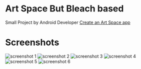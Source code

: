 # Art Space But Bleach based

Small Project by Android Developer [ Create an Art Space app](https://developer.android.com/codelabs/basic-android-kotlin-compose-art-space?continue=https%3A%2F%2Fdeveloper.android.com%2Fcourses%2Fpathways%2Fandroid-basics-compose-unit-2-pathway-3%23codelab-https%3A%2F%2Fdeveloper.android.com%2Fcodelabs%2Fbasic-android-kotlin-compose-art-space#1)

# Screenshots

![screenshot 1](https://github.com/Jozewin/Art_Space_But_Bleach_based/blob/master/screenshots/IMG-20230722-WA0038.jpg) ![screenshot 2](https://github.com/Jozewin/Art_Space_But_Bleach_based/blob/master/screenshots/IMG-20230722-WA0039.jpg) ![screenshot 3](https://github.com/Jozewin/Art_Space_But_Bleach_based/blob/master/screenshots/IMG-20230722-WA0040.jpg) ![screenshot 4](https://github.com/Jozewin/Art_Space_But_Bleach_based/blob/master/screenshots/IMG-20230722-WA0041.jpg) ![screenshot 5](https://github.com/Jozewin/Art_Space_But_Bleach_based/blob/master/screenshots/IMG-20230722-WA0042.jpg) ![screenshot 6](https://github.com/Jozewin/Art_Space_But_Bleach_based/blob/master/screenshots/IMG-20230722-WA0043.jpg)

